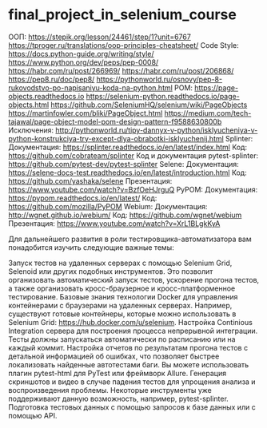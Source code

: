 # final_project_in_selenium_course

ООП: 
https://stepik.org/lesson/24461/step/1?unit=6767
https://tproger.ru/translations/oop-principles-cheatsheet/
Code Style:
https://docs.python-guide.org/writing/style/
https://www.python.org/dev/peps/pep-0008/
https://habr.com/ru/post/266969/
https://habr.com/ru/post/206868/
https://pep8.ru/doc/pep8/
https://pythonworld.ru/osnovy/pep-8-rukovodstvo-po-napisaniyu-koda-na-python.html
POM: 
https://page-objects.readthedocs.io
https://selenium-python.readthedocs.io/page-objects.html
https://github.com/SeleniumHQ/selenium/wiki/PageObjects
https://martinfowler.com/bliki/PageObject.html
https://medium.com/tech-tajawal/page-object-model-pom-design-pattern-f9588630800b
Исключения: 
http://pythonworld.ru/tipy-dannyx-v-python/isklyucheniya-v-python-konstrukciya-try-except-dlya-obrabotki-isklyuchenij.html 
Splinter: 
Документация: https://splinter.readthedocs.io/en/latest/index.html
Код: https://github.com/cobrateam/splinter
Код и документация pytest-splinter: https://github.com/pytest-dev/pytest-splinter
Selene:
Документация: https://selene-docs-test.readthedocs.io/en/latest/introduction.html
Код: https://github.com/yashaka/selene
Презентация: https://www.youtube.com/watch?v=BzfOeHJrguQ
PyPOM:
Документация: https://pypom.readthedocs.io/en/latest/
Код: https://github.com/mozilla/PyPOM
Webium: 
Документация: http://wgnet.github.io/webium/
Код: https://github.com/wgnet/webium
Презентация: https://www.youtube.com/watch?v=XrL1BLgkKyA

Для дальнейшего развития в роли тестировщика-автоматизатора вам понадобится изучить следующие важные темы:

Запуск тестов на удаленных серверах с помощью Selenium Grid, Selenoid или других подобных инструментов. Это позволит организовать автоматический запуск тестов, ускорение прогона тестов, а также организовать кросс-браузерное и кросс-платформенное тестирование. 
Базовые знания технологии Docker для управления контейнерами с браузерами на удаленных серверах. Например, существуют готовые контейнеры, которые можно использовать в Selenium Grid: https://hub.docker.com/u/selenium.
Настройка Continious Integration сервера для построения процесса непрерывной интеграции. Тесты должны запускаться автоматически по расписанию или на каждый коммит.
Настройка отчетов по результатам прогона тестов с детальной информацией об ошибках, что позволяет быстрее локализовать найденные автотестами баги. Вы можете использовать плагин pytest-html для PyTest или фреймворк Allure.
Генерация скриншотов и видео в случае падения тестов для упрощения анализа и воспроизведения проблемы. Некоторые инструменты уже поддерживают данную возможность, например, pytest-splinter.
Подготовка тестовых данных с помощью запросов к базе данных или с помощью API.